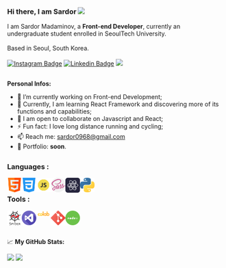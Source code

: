 ### Hi there, I am Sardor <img src="https://media.giphy.com/media/hvRJCLFzcasrR4ia7z/giphy.gif" width="25px"> 
I am Sardor Madaminov, a **Front-end Developer**, currently an undergraduate student enrolled in SeoulTech University.
<br>
<br>
Based in Seoul, South Korea.
<br>
<br>
[![Instagram Badge](https://img.shields.io/badge/-Instagram-e4405f?style=flat-square&logo=Instagram&logoColor=white)](https://instagram.com/srd_0t/)
[![Linkedin Badge](https://img.shields.io/badge/LinkedIn-0077B5?style=flat-square&logo=linkedin&logoColor=white)](https://www.linkedin.com/in/sardorbekmadaminov-44987a1a7/)
[![](https://visitor-badge.glitch.me/badge?page_id=Sardor-Madaminov.Sardor-Madaminov)]()
## 

**Personal Infos:**

- 🔭 I’m currently working on Front-end Development;
- 🌱 Currently, I am learning  React Framework and discovering more of its functions and capabilities;
- 👯 I am open to collaborate on Javascript and React;
- ⚡ Fun fact: I love long distance running and cycling;
- 📫 Reach me: sardor0968@gmail.com 
- 🔭 Portfolio: **soon**. 

##

### Languages :

<img align="left" alt="HTML5" width="34px" src="icons/html.png" />
<img align="left" alt="CSS3" width="34px" src="icons/css-3.png" />
<img align="left" alt="JavaScript" width="34px" src="icons/js.png" />
<img align="left" alt="Sass" width="34px" src="icons/sass.png" />
<img align="left" alt="React" width="34px" src="icons/react.png" />
<img align="left" alt="Python" width="34px" src="icons/python.png" />
<br>

### Tools :
<img align="left" alt="Spyder" width="34px" src="icons/spyder.png">
<img align="left" alt="Visual Studio Code" width="34px" src="icons/visual-studio.png" />
<img align="left" alt="Colab" width="34px" src="icons/colab.png" />
<img align="left" alt="Git" width="34px" src="icons/git.png" />
<img align="left" alt="Node JS" width="34px" src="icons/node.png" />

<br>
<br>

##


📈 **My GitHub Stats:**

<div display="flex">
  <p>
    <img width="55%" align="top" src="https://github-readme-stats.vercel.app/api?username=Sardor-M&show_icons=true&hide_border=true&&count_private=true&include_all_commits=true&theme=algolia" />
    <img width="40%" align="top" src="https://github-readme-stats.vercel.app/api/top-langs/?username=Sardor-M&exclude_repo=KNN-Image-Classification&show_icons=true&hide_border=true&layout=compact&langs_count=8&theme=algolia"/>

  </p>
</div>


